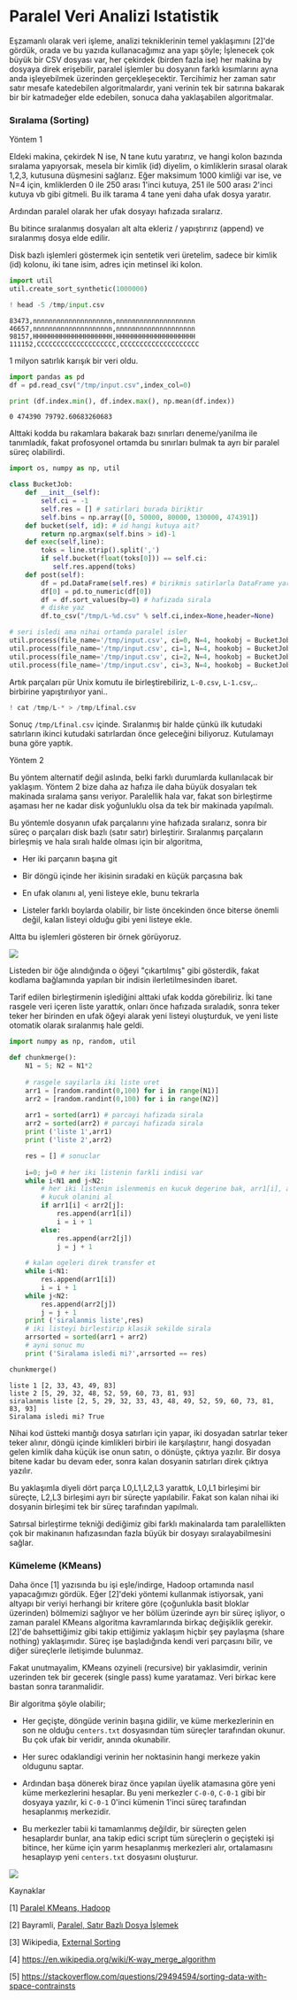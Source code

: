 # Paralel Veri Analizi Istatistik

Eşzamanlı olarak veri işleme, analizi tekniklerinin temel yaklaşımını
[2]'de gördük, orada ve bu yazıda kullanacağımız ana yapı şöyle;
İşlenecek çok büyük bir CSV dosyası var, her çekirdek (birden fazla
ise) her makina by dosyaya direk erişebilir, paralel işlemler bu
dosyanın farklı kısımlarını ayna anda işleyebilmek üzerinden
gerçekleşecektir. Tercihimiz her zaman satır satır mesafe katedebilen
algoritmalardır, yani verinin tek bir satırına bakarak bir bir
katmadeğer elde edebilen, sonuca daha yaklaşabilen algoritmalar.

### Sıralama (Sorting)

Yöntem 1

Eldeki makina, çekirdek N ise, N tane kutu yaratırız, ve hangi kolon
bazında sıralama yapıyorsak, mesela bir kimlik (id) diyelim, o
kimliklerin sırasal olarak 1,2,3, kutusuna düşmesini sağlarız. Eğer
maksimum 1000 kimliği var ise, ve N=4 için, kmliklerden 0 ile 250
arası 1'inci kutuya, 251 ile 500 arası 2'inci kutuya vb gibi gitmeli.
Bu ilk tarama 4 tane yeni daha ufak dosya yaratır.

Ardından paralel olarak her ufak dosyayı hafızada sıralarız.

Bu bitince sıralanmış dosyaları alt alta ekleriz / yapıştırırız
(append) ve sıralanmış dosya elde edilir.

Disk bazlı işlemleri göstermek için sentetik veri üretelim, sadece bir
kimlik (id) kolonu, iki tane isim, adres için metinsel iki kolon.

```python
import util
util.create_sort_synthetic(1000000)
```

```python
! head -5 /tmp/input.csv
```

```text
83473,nnnnnnnnnnnnnnnnnnnn,nnnnnnnnnnnnnnnnnnnn
46657,nnnnnnnnnnnnnnnnnnnn,nnnnnnnnnnnnnnnnnnnn
98157,HHHHHHHHHHHHHHHHHHHH,HHHHHHHHHHHHHHHHHHHH
111152,CCCCCCCCCCCCCCCCCCCC,CCCCCCCCCCCCCCCCCCCC
```

1 milyon satırlık karışık bir veri oldu.

```python
import pandas as pd
df = pd.read_csv("/tmp/input.csv",index_col=0)
```

```python
print (df.index.min(), df.index.max(), np.mean(df.index))
```

```text
0 474390 79792.60683260683
```

Alttaki kodda bu rakamlara bakarak bazı sınırları deneme/yanilma ile
tanımladık, fakat profosyonel ortamda bu sınırları bulmak ta ayrı bir
paralel süreç olabilirdi.


```python
import os, numpy as np, util

class BucketJob:
    def __init__(self):
        self.ci = -1
        self.res = [] # satirlari burada biriktir
        self.bins = np.array([0, 50000, 80000, 130000, 474391])
    def bucket(self, id): # id hangi kutuya ait?
        return np.argmax(self.bins > id)-1        
    def exec(self,line):
        toks = line.strip().split(',')
        if self.bucket(float(toks[0])) == self.ci:
           self.res.append(toks)
    def post(self):
        df = pd.DataFrame(self.res) # birikmis satirlarla DataFrame yarat
        df[0] = pd.to_numeric(df[0])
        df = df.sort_values(by=0) # hafizada sirala
        # diske yaz
        df.to_csv("/tmp/L-%d.csv" % self.ci,index=None,header=None)

# seri isledi ama nihai ortamda paralel isler
util.process(file_name='/tmp/input.csv', ci=0, N=4, hookobj = BucketJob())
util.process(file_name='/tmp/input.csv', ci=1, N=4, hookobj = BucketJob())
util.process(file_name='/tmp/input.csv', ci=2, N=4, hookobj = BucketJob())
util.process(file_name='/tmp/input.csv', ci=3, N=4, hookobj = BucketJob())
```

Artık parçaları pür Unix komutu ile birleştirebiliriz, `L-0.csv`,
`L-1.csv`,..  birbirine yapıştırılıyor yani..

```python
! cat /tmp/L-* > /tmp/Lfinal.csv
```

Sonuç `/tmp/Lfinal.csv` içinde. Sıralanmış bir halde çünkü ilk kutudaki
satırların ikinci kutudaki satırlardan önce geleceğini biliyoruz. Kutulamayı
buna göre yaptık. 

Yöntem 2

Bu yöntem alternatif değil aslında, belki farklı durumlarda
kullanılacak bir yaklaşım. Yöntem 2 bize daha az hafıza ile daha büyük
dosyaları tek makinada sıralama şansı veriyor. Paralellik hala var,
fakat son birleştirme aşaması her ne kadar disk yoğunluklu olsa da tek
bir makinada yapılmalı.

Bu yöntemle dosyanın ufak parçalarını yine hafızada sıralarız, sonra
bir süreç o parçaları disk bazlı (satır satır) birleştirir. Sıralanmış
parçaların birleşmiş ve hala sıralı halde olması için bir algoritma,

* Her iki parçanın başına git

* Bir döngü içinde her ikisinin sıradaki en küçük parçasına bak

* En ufak olanını al, yeni listeye ekle, bunu tekrarla

* Listeler farklı boylarda olabilir, bir liste öncekinden önce biterse
  önemli değil, kalan listeyi olduğu gibi yeni listeye ekle.

Altta bu işlemleri gösteren bir örnek görüyoruz.

![](sort1.png)

Listeden bir öğe alındığında o öğeyi "çıkartılmış" gibi gösterdik,
fakat kodlama bağlamında yapılan bir indisin ilerletilmesinden ibaret.

Tarif edilen birleştirmenin işlediğini alttaki ufak kodda
görebiliriz. İki tane rasgele veri içeren liste yarattık, onları önce
hafızada sıraladık, sonra teker teker her birinden en ufak öğeyi
alarak yeni listeyi oluşturduk, ve yeni liste otomatik olarak
sıralanmış hale geldi.

```python
import numpy as np, random, util

def chunkmerge():
    N1 = 5; N2 = N1*2
    
    # rasgele sayilarla iki liste uret
    arr1 = [random.randint(0,100) for i in range(N1)]
    arr2 = [random.randint(0,100) for i in range(N2)]
    
    arr1 = sorted(arr1) # parcayi hafizada sirala
    arr2 = sorted(arr2) # parcayi hafizada sirala
    print ('liste 1',arr1)
    print ('liste 2',arr2)

    res = [] # sonuclar
    
    i=0; j=0 # her iki listenin farkli indisi var
    while i<N1 and j<N2:
        # her iki listenin islenmemis en kucuk degerine bak, arr1[i], arr2[j]
        # kucuk olanini al
        if arr1[i] < arr2[j]:
            res.append(arr1[i])
            i = i + 1
        else:
            res.append(arr2[j])
            j = j + 1
            
    # kalan ogeleri direk transfer et
    while i<N1:
        res.append(arr1[i])
        i = i + 1
    while j<N2:
        res.append(arr2[j])
        j = j + 1
    print ('siralanmis liste',res)
    # iki listeyi birlestirip klasik sekilde sirala
    arrsorted = sorted(arr1 + arr2)
    # ayni sonuc mu
    print ('Siralama isledi mi?',arrsorted == res)

chunkmerge()   
```

```text
liste 1 [2, 33, 43, 49, 83]
liste 2 [5, 29, 32, 48, 52, 59, 60, 73, 81, 93]
siralanmis liste [2, 5, 29, 32, 33, 43, 48, 49, 52, 59, 60, 73, 81, 83, 93]
Siralama isledi mi? True
```

Nihai kod üstteki mantığı dosya satırları için yapar, iki dosyadan
satırlar teker teker alınır, döngü içinde kimlikleri birbiri ile
karşılaştırır, hangi dosyadan gelen kimlik daha küçük ise onun satırı,
o dönüşte, çıktıya yazılır. Bir dosya bitene kadar bu devam eder, sonra
kalan dosyanin satırları direk çıktıya yazılır. 

Bu yaklaşımla diyeli dört parça L0,L1,L2,L3 yarattık, L0,L1 birleşimi
bir süreçte, L2,L3 birleşimi ayrı bir süreçte yapılabilir. Fakat son kalan
nihai iki dosyanin birleşimi tek bir süreç tarafından yapılmalı.

Satırsal birleştirme tekniği dediğimiz gibi farklı makinalarda tam
paralellikten çok bir makinanın hafızasından fazla büyük bir dosyayı
sıralayabilmesini sağlar.

### Kümeleme (KMeans)

Daha önce [1] yazısında bu işi eşle/indirge, Hadoop ortamında nasıl
yapacağımızı gördük. Eğer [2]'deki yöntemi kullanmak istiyorsak, yani
altyapı bir veriyi herhangi bir kritere göre (çoğunlukla basit bloklar
üzerinden) bölmemizi sağlıyor ve her bölüm üzerinde ayrı bir süreç
işliyor, o zaman paralel KMeans algoritma kavramlarında birkaç
değişiklik gerekir. [2]'de bahsettiğimiz gibi takip ettiğimiz yaklaşım
hiçbir şey paylaşma (share nothing) yaklaşımıdır. Süreç işe
başladığında kendi veri parçasını bilir, ve diğer süreçlerle
iletişimde bulunmaz.

Fakat unutmayalim, KMeans ozyineli (recursive) bir yaklasimdir,
verinin uzerinden tek bir gecerek (single pass) kume yaratamaz. Veri
birkac kere bastan sonra taranmalidir. 

Bir algoritma şöyle olabilir;

- Her geçişte, döngüde verinin başına gidilir, ve küme merkezlerinin
  en son ne olduğu `centers.txt` dosyasından tüm süreçler tarafından
  okunur. Bu çok ufak bir veridir, anında okunabilir.

- Her surec odaklandigi verinin her noktasinin hangi merkeze yakin
  oldugunu saptar.

- Ardından başa dönerek biraz önce yapılan üyelik atamasına göre yeni
  küme merkezlerini hesaplar. Bu yeni merkezler `C-0-0`, `C-0-1` gibi
  bir dosyaya yazılır, ki `C-0-1` 0'inci kümenin 1'inci süreç tarafından
  hesaplanmış merkezidir. 

- Bu merkezler tabii ki tamamlanmış değildir, bir süreçten gelen
  hesaplardır bunlar, ana takip edici script tüm süreçlerin o
  geçişteki işi bitince, her küme için yarım hesaplanmış merkezleri
  alır, ortalamasını hesaplayıp yeni `centers.txt` dosyasını oluşturur.

![](kmeans.gif)

Kaynaklar

[1] [Paralel KMeans, Hadoop](2013/10/paralel-kmeans-hadoop.html)

[2] Bayramli, [Paralel, Satır Bazlı Dosya İşlemek](../../2016/02/toptan-islemler-paralelizasyon.html)

[3] Wikipedia, [External Sorting](https://en.wikipedia.org/wiki/External_sorting)

[4] https://en.wikipedia.org/wiki/K-way_merge_algorithm

[5] https://stackoverflow.com/questions/29494594/sorting-data-with-space-contrainsts


